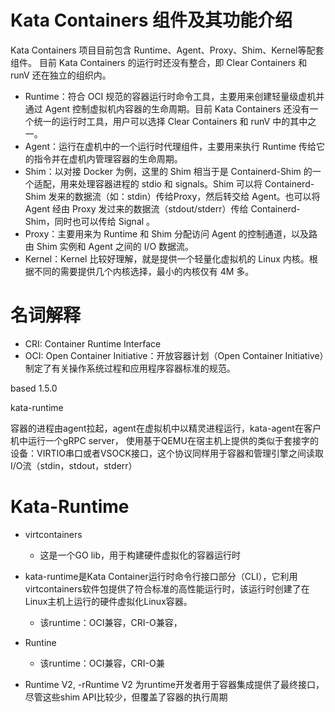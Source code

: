 # Kata Containers 组件及其功能介绍

Kata Containers 项目目前包含 Runtime、Agent、Proxy、Shim、Kernel等配套组件。
目前 Kata Containers 的运行时还没有整合，即 Clear Containers 和 runV 还在独立的组织内。

- Runtime：符合 OCI 规范的容器运行时命令工具，主要用来创建轻量级虚机并通过 Agent 控制虚拟机内容器的生命周期。目前 Kata Containers 还没有一个统一的运行时工具，用户可以选择 Clear Containers 和 runV 中的其中之一。
- Agent：运行在虚机中的一个运行时代理组件，主要用来执行 Runtime 传给它的指令并在虚机内管理容器的生命周期。
- Shim：以对接 Docker 为例，这里的 Shim 相当于是 Containerd-Shim 的一个适配，用来处理容器进程的 stdio 和 signals。Shim 可以将 Containerd-Shim 发来的数据流（如：stdin）传给Proxy，然后转交给 Agent。也可以将 Agent 经由 Proxy 发过来的数据流（stdout/stderr）传给 Containerd-Shim，同时也可以传给 Signal 。
- Proxy：主要用来为 Runtime 和 Shim 分配访问 Agent 的控制通道，以及路由 Shim 实例和 Agent 之间的 I/O 数据流。
- Kernel：Kernel 比较好理解，就是提供一个轻量化虚拟机的 Linux 内核。根据不同的需要提供几个内核选择，最小的内核仅有 4M 多。

# 名词解释
- CRI: Container Runtime Interface
- OCI: Open Container Initiative：开放容器计划（Open Container Initiative）制定了有关操作系统过程和应用程序容器标准的规范。

based 1.5.0

kata-runtime


容器的进程由agent拉起，agent在虚拟机中以精灵进程运行，kata-agent在客户机中运行一个gRPC server， 使用基于QEMU在宿主机上提供的类似于套接字的设备：VIRTIO串口或者VSOCK接口，这个协议同样用于容器和管理引擎之间读取I/O流（stdin，stdout，stderr）

# Kata-Runtime

- virtcontainers 
  - 这是一个GO lib，用于构建硬件虚拟化的容器运行时
- kata-runtime是Kata Container运行时命令行接口部分（CLI），它利用virtcontainers软件包提供了符合标准的高性能运行时，该运行时创建了在Linux主机上运行的硬件虚拟化Linux容器。
  - 该runtime：OCI兼容，CRI-O兼容，
  
- Runtine
  - 该runtime：OCI兼容，CRI-O兼
  
- Runtime V2,
  -rRuntime V2 为runtime开发者用于容器集成提供了最终接口，尽管这些shim API比较少，但覆盖了容器的执行周期
